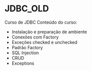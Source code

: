 # JDBC_OLD
Curso de JDBC 
Conteúdo do curso:

* Instalação e preparação de ambiente
* Conexões com Factory
* Exceções checked e unchecked
* Padrão Factory
* SQL Injection
* CRUD
* Exceptions
